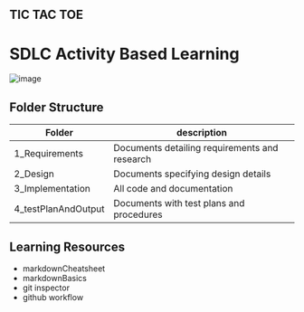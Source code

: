 ## TIC TAC TOE

# SDLC Activity Based Learning

![image](https://user-images.githubusercontent.com/94218113/143090089-6793254c-7422-4c42-aeea-ae2de4a7805d.png)

## Folder Structure

| Folder | description | 
| ---------- | ----------- |
| 1_Requirements | Documents detailing requirements and research |
| 2_Design | Documents specifying design details |
| 3_Implementation | All code and documentation |
| 4_testPlanAndOutput | Documents with test plans and procedures |

## Learning Resources

- markdownCheatsheet
- markdownBasics
- git inspector
- github workflow
